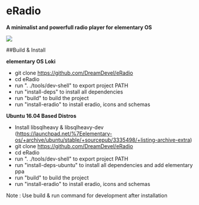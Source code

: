 # eRadio #
**A minimalist and powerfull radio player for elementary OS** 

<img src="http://i.imgur.com/YCYgFEw.png">  

##Build & Install

**elementary OS Loki**

* git clone https://github.com/DreamDevel/eRadio
* cd eRadio
* run ". ./tools/dev-shell" to export project PATH
* run "install-deps" to install all dependencies
* run "build" to build the project
* run "install-eradio" to install eradio, icons and schemas


**Ubuntu 16.04 Based Distros**

* Install libsqlheavy & libsqlheavy-dev (https://launchpad.net/%7Eelementary-os/+archive/ubuntu/stable/+sourcepub/3335498/+listing-archive-extra)
* git clone https://github.com/DreamDevel/eRadio
* cd eRadio
* run ". ./tools/dev-shell" to export project PATH
* run "install-deps-ubuntu" to install all dependencies and add elementary ppa
* run "build" to build the project
* run "install-eradio" to install eradio, icons and schemas

Note : Use build & run command for development after installation
